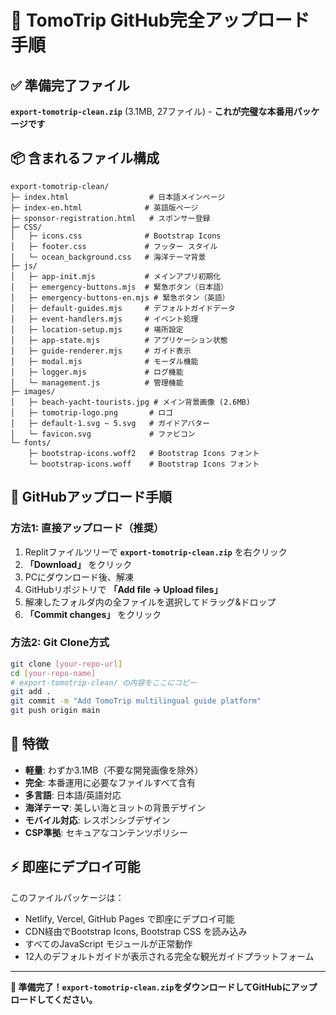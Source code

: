 # 🚀 TomoTrip GitHub完全アップロード手順

## ✅ 準備完了ファイル

**`export-tomotrip-clean.zip`** (3.1MB, 27ファイル) - **これが完璧な本番用パッケージです**

## 📦 含まれるファイル構成

```
export-tomotrip-clean/
├─ index.html                  # 日本語メインページ
├─ index-en.html              # 英語版ページ  
├─ sponsor-registration.html   # スポンサー登録
├─ CSS/
│   ├─ icons.css              # Bootstrap Icons
│   ├─ footer.css             # フッター スタイル
│   └─ ocean_background.css   # 海洋テーマ背景
├─ js/
│   ├─ app-init.mjs           # メインアプリ初期化
│   ├─ emergency-buttons.mjs  # 緊急ボタン（日本語）
│   ├─ emergency-buttons-en.mjs # 緊急ボタン（英語）
│   ├─ default-guides.mjs     # デフォルトガイドデータ
│   ├─ event-handlers.mjs     # イベント処理
│   ├─ location-setup.mjs     # 場所設定
│   ├─ app-state.mjs          # アプリケーション状態
│   ├─ guide-renderer.mjs     # ガイド表示
│   ├─ modal.mjs              # モーダル機能
│   ├─ logger.mjs             # ログ機能
│   └─ management.js          # 管理機能
├─ images/
│   ├─ beach-yacht-tourists.jpg # メイン背景画像 (2.6MB)
│   ├─ tomotrip-logo.png       # ロゴ
│   ├─ default-1.svg ~ 5.svg   # ガイドアバター
│   └─ favicon.svg             # ファビコン
└─ fonts/
    ├─ bootstrap-icons.woff2   # Bootstrap Icons フォント
    └─ bootstrap-icons.woff    # Bootstrap Icons フォント
```

## 🎯 GitHubアップロード手順

### 方法1: 直接アップロード（推奨）
1. Replitファイルツリーで **`export-tomotrip-clean.zip`** を右クリック
2. **「Download」** をクリック
3. PCにダウンロード後、解凍
4. GitHubリポジトリで **「Add file → Upload files」**
5. 解凍したフォルダ内の全ファイルを選択してドラッグ&ドロップ
6. **「Commit changes」** をクリック

### 方法2: Git Clone方式
```bash
git clone [your-repo-url]
cd [your-repo-name]
# export-tomotrip-clean/ の内容をここにコピー
git add .
git commit -m "Add TomoTrip multilingual guide platform"
git push origin main
```

## 🌟 特徴

- **軽量**: わずか3.1MB（不要な開発画像を除外）
- **完全**: 本番運用に必要なファイルすべて含有
- **多言語**: 日本語/英語対応
- **海洋テーマ**: 美しい海とヨットの背景デザイン
- **モバイル対応**: レスポンシブデザイン
- **CSP準拠**: セキュアなコンテンツポリシー

## ⚡ 即座にデプロイ可能

このファイルパッケージは：
- Netlify, Vercel, GitHub Pages で即座にデプロイ可能
- CDN経由でBootstrap Icons, Bootstrap CSS を読み込み
- すべてのJavaScript モジュールが正常動作
- 12人のデフォルトガイドが表示される完全な観光ガイドプラットフォーム

---

**🎉 準備完了！`export-tomotrip-clean.zip`をダウンロードしてGitHubにアップロードしてください。**